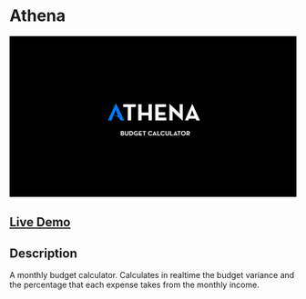 # Athena
![Banner](./athenabg.jpg)

## [Live Demo](https://athena-budget.netlify.app/)

## Description
A monthly budget calculator. Calculates in realtime the budget variance and the percentage that each expense takes from the monthly income.

